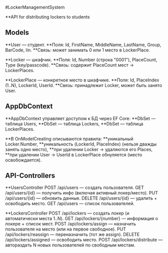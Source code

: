 ﻿#LockerManagementSystem

**API for distributing lockers to students

## Models

**User — студент.
**Поля: Id, FirstName, MiddleName, LastName, Group, BarCode, Iin.
**Связь: может занимать 0 или 1 место в LockerPlace.

**Locker — шкафчик.
**Поля: Id, Number (строка "0001"), PlaceCount, Type (key/passcode).
**Связь: содержит PlaceCount мест → LockerPlaces.

**LockerPlace — конкретное место в шкафчике.
**Поля: Id, PlaceIndex (1..N), LockerId, UserId.
**Связь: принадлежит Locker, может быть занято User.

## AppDbContext

**AppDbContext управляет доступом к БД через EF Core:
**DbSet<User> — таблица Users,
**DbSet<Locker> — таблица Lockers,
**DbSet<LockerPlace> — таблица LockerPlaces.

**В OnModelCreating описываются правила:
**уникальный Locker.Number,
**уникальность (LockerId, PlaceIndex) (нельзя дважды занять одно место),
**при удалении Locker → удаляются его Places,
**при удалении User → UserId в LockerPlace обнуляется (место освобождается).

## API-Controllers
**UsersController
POST /api/users — создать пользователя.
GET /api/users/{id} — получить инфо (включая активный локер/место).
PUT /api/users/{id} — обновить данные.
DELETE /api/users/{id} — удалить + освободить место.
GET /api/users — список пользователей.

**LockersController
POST /api/lockers — создать локер (и автоматически места 1..N).
GET /api/lockers/{number} — информация о локере + список мест.
POST /api/lockers/assign — назначить пользователя на место (или на первое свободное).
PUT /api/lockers/reassign — переназначить (тот же assign).
DELETE /api/lockers/assigned — освободить место.
POST /api/lockers/distribute — автораздать N новых пользователей по свободным местам.